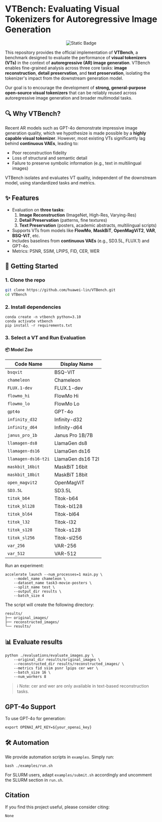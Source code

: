 # VTBench: Evaluating Visual Tokenizers for Autoregressive Image Generation
<div align="center">
  
![Static Badge](https://img.shields.io/badge/VTBench-yellow?logoSize=4&label=%F0%9F%A4%97%20Dataset&labelColor=gray&link=https%3A%2F%2Fhuggingface.co%2Fdatasets%2Fhuaweilin%2FVTBench)

</div>

This repository provides the official implementation of **VTBench**, a benchmark designed to evaluate the performance of **visual tokenizers (VTs)** in the context of **autoregressive (AR) image generation**. VTBench enables fine-grained analysis across three core tasks: **image reconstruction**, **detail preservation**, and **text preservation**, isolating the tokenizer's impact from the downstream generation model.

Our goal is to encourage the development of **strong, general-purpose open-source visual tokenizers** that can be reliably reused across autoregressive image generation and broader multimodal tasks.


## 🔍 Why VTBench?

Recent AR models such as GPT-4o demonstrate impressive image generation quality, which we hypothesize is made possible by a **highly capable visual tokenizer**. However, most existing VTs significantly lag behind **continuous VAEs**, leading to:

- Poor reconstruction fidelity  
- Loss of structural and semantic detail  
- Failure to preserve symbolic information (e.g., text in multilingual images)

VTBench isolates and evaluates VT quality, independent of the downstream model, using standardized tasks and metrics.


## ✨ Features

- Evaluation on **three tasks**:
  1. **Image Reconstruction** (ImageNet, High-Res, Varying-Res)
  2. **Detail Preservation** (patterns, fine textures)
  3. **Text Preservation** (posters, academic abstracts, multilingual scripts)
- Supports VTs from models like **FlowMo**, **MaskBiT**, **OpenMagViT2**, **VAR**, **BSQ-ViT**, etc.
- Includes baselines from **continuous VAEs** (e.g., SD3.5L, FLUX.1) and GPT-4o.
- Metrics: PSNR, SSIM, LPIPS, FID, CER, WER


## 🚀 Getting Started

### 1. Clone the repo
```bash
git clone https://github.com/huawei-lin/VTBench.git
cd VTBench
```

### 2. Install dependencies
```
conda create -n vtbench python=3.10
conda activate vtbench
pip install -r requirements.txt
```

### 3. Select a VT and Run Evaluation
#### 📦 Model Zoo
| Code Name           | Display Name      |
| ------------------- | ----------------- |
| `bsqvit`            | BSQ-VIT           |
| `chameleon`         | Chameleon         |
| `FLUX.1-dev`        | FLUX.1-dev        |
| `flowmo_hi`         | FlowMo Hi         |
| `flowmo_lo`         | FlowMo Lo         |
| `gpt4o`             | GPT-4o            |
| `infinity_d32`      | Infinity-d32      |
| `infinity_d64`      | Infinity-d64      |
| `janus_pro_1b`      | Janus Pro 1B/7B   |
| `llamagen-ds8`      | LlamaGen ds8      |
| `llamagen-ds16`     | LlamaGen ds16     |
| `llamagen-ds16-t2i` | LlamaGen ds16 T2I |
| `maskbit_16bit`     | MaskBiT 16bit     |
| `maskbit_18bit`     | MaskBiT 18bit     |
| `open_magvit2`      | OpenMagViT        |
| `SD3.5L`            | SD3.5L            |
| `titok_b64`         | Titok-b64         |
| `titok_bl128`       | Titok-bl128       |
| `titok_bl64`        | Titok-bl64        |
| `titok_l32`         | Titok-l32         |
| `titok_s128`        | Titok-s128        |
| `titok_sl256`       | Titok-sl256       |
| `var_256`           | VAR-256           |
| `var_512`           | VAR-512           |

Run an experiment:
```
accelerate launch --num_processes=1 main.py \
    --model_name chameleon \
    --dataset_name task3-movie-posters \
    --split_name test \
    --output_dir results \
    --batch_size 4
```

The script will create the following directory:
```
results/
├── original_images/
├── reconstructed_images/
└── results/
```

## 📊 Evaluate results
```
python ./evaluations/evaluate_images.py \
    --original_dir results/original_images \
    --reconstructed_dir results/reconstructed_images/ \
    --metrics fid ssim psnr lpips cer wer \
    --batch_size 16 \
    --num_workers 8
```
> ℹ️ Note: cer and wer are only available in text-based reconstruction tasks.

## GPT-4o Support
To use GPT-4o for generation:
```
export OPENAI_API_KEY=${your_openai_key}
```

## 🛠️ Automation
We provide automation scripts in `examples`. Simply run:
```
bash ./examples/run.sh
```
For SLURM users, adapt `examples/submit.sh` accordingly and uncomment the SLURM section in `run.sh`.

## Citation

If you find this project useful, please consider citing:
```
None
```
